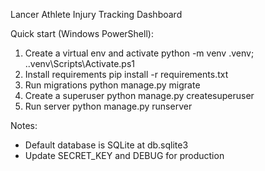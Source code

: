 Lancer Athlete Injury Tracking Dashboard

Quick start (Windows PowerShell):

1. Create a virtual env and activate
   python -m venv .venv; .\.venv\Scripts\Activate.ps1
2. Install requirements
   pip install -r requirements.txt
3. Run migrations
   python manage.py migrate
4. Create a superuser
   python manage.py createsuperuser
5. Run server
   python manage.py runserver

Notes:
- Default database is SQLite at db.sqlite3
- Update SECRET_KEY and DEBUG for production
